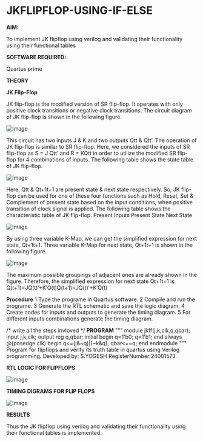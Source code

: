 # JKFLIPFLOP-USING-IF-ELSE

**AIM:**  

To implement  JK flipflop using verilog and validating their functionality using their functional tables

**SOFTWARE REQUIRED:**

Quartus prime

**THEORY**

**JK Flip-Flop**

JK flip-flop is the modified version of SR flip-flop. It operates with only positive clock transitions or negative clock transitions. The circuit diagram of JK flip-flop is shown in the following figure.

![image](https://github.com/naavaneetha/JKFLIPFLOP-USING-IF-ELSE/assets/154305477/a649c30b-232b-4558-b188-fd6c09845180)


This circuit has two inputs J & K and two outputs Qtt & Qtt’. The operation of JK flip-flop is similar to SR flip-flop. Here, we considered the inputs of SR flip-flop as S = J Qtt’ and R = KQtt in order to utilize the modified SR flip-flop for 4 combinations of inputs. The following table shows the state table of JK flip-flop.

![image](https://github.com/naavaneetha/JKFLIPFLOP-USING-IF-ELSE/assets/154305477/c4360742-e8a8-4937-b089-c46c0433f9a3)

 
Here, Qtt & Qt+1t+1 are present state & next state respectively. So, JK flip-flop can be used for one of these four functions such as Hold, Reset, Set & Complement of present state based on the input conditions, when positive transition of clock signal is applied. The following table shows the characteristic table of JK flip-flop. Present Inputs Present State Next State
 
![image](https://github.com/naavaneetha/JKFLIPFLOP-USING-IF-ELSE/assets/154305477/6c275261-a6d5-4c37-a3a7-1e88ca11c4cd)

By using three variable K-Map, we can get the simplified expression for next state, Qt+1t+1. Three variable K-Map for next state, Qt+1t+1 is shown in the following figure.
 
![image](https://github.com/naavaneetha/JKFLIPFLOP-USING-IF-ELSE/assets/154305477/5174f41b-0ce0-4329-a372-6d1943ea6673)

The maximum possible groupings of adjacent ones are already shown in the figure. Therefore, the simplified expression for next state Qt+1t+1 is Q(t+1)=JQ(t)′+K′Q(t)Q(t+1)=JQ(t)′+K′Q(t)

**Procedure**
1 Type the programe in Quartus software.
2 Compile and run the programe.
3 Generate the RTL schematic and save the logic diagram.
4 Create nodes for inputs and outputs to generate the timing diagram.
5 For different inputs combinations generate the timing diagram.


/* write all the steps invloved */
**PROGRAM**
"""
module jkff(j,k,clk,q,qbar);
input j,k,clk;
output reg q,qbar;
initial 
begin
q=1'b0;
q=1'b1;
end 
always @(posedge clk)
begin 
q<=(j&~q)|(~k&q);
qbar<=~q;
end
endmodule
"""
Program for flipflops and verify its truth table in quartus using Verilog programming. Developed by: S.YOGESH RegisterNumber:24001573


**RTL LOGIC FOR FLIPFLOPS**

![image](https://github.com/user-attachments/assets/ac0861d7-fdd2-4ab3-922b-bee29043e8de)


**TIMING DIGRAMS FOR FLIP FLOPS**

![image](https://github.com/user-attachments/assets/638a7723-06f5-4ee1-85f2-3a148be76f49)


**RESULTS**

Thus the JK flipflop using verilog and validating their functionality using their functional tables is implemented.
